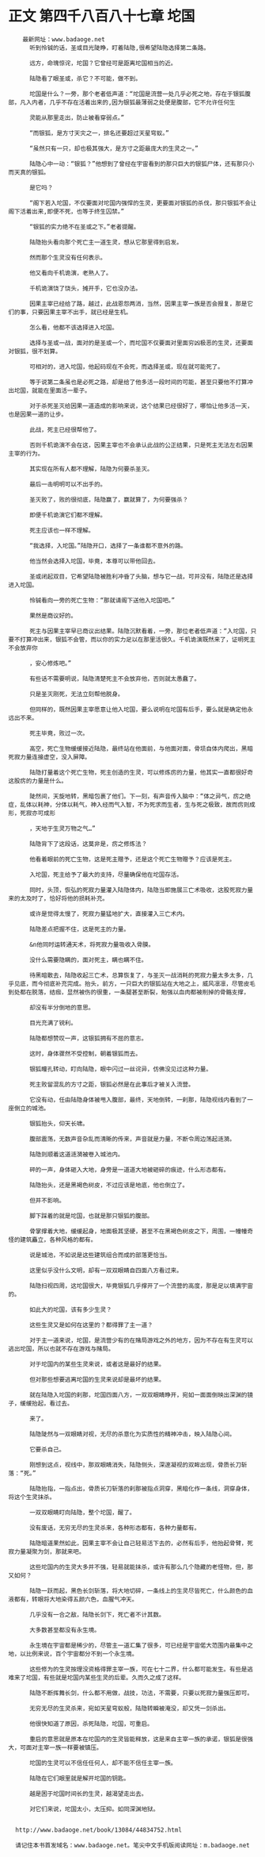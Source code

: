 # 正文 第四千八百八十七章 坨国
        最新网址：www.badaoge.net
          听到怜铖的话，圣或目光陡睁，盯着陆隐,很希望陆隐选择第二条路。
      
          远方，命瑰惊诧，坨国？它曾经可是距离坨国相当的近。
      
          陆隐看了眼圣或，杀它？不可能，做不到。
      
          坨国是什么？一旁，那个老者低声道：“坨国是流营一处几乎必死之地，存在于银狐腹部，凡入内者，几乎不存在活着出来的,因为银狐最薄弱之处便是腹部，它不允许任何生
      
          灵能从那里走出，防止被看穿弱点。”
      
          “而银狐，是方寸天灾之一，排名还要超过天星穹蚁。”
      
          “虽然只有一只，却也极其强大，是方寸之距最庞大的生灵之一。”
      
          陆隐心中一动：“银狐？”他想到了曾经在宇宙看到的那只巨大的银狐尸体，还有那只小而天真的银狐。
      
          是它吗？
      
          “阁下若入坨国，不仅要面对坨国内强悍的生灵，更要面对银狐的杀伐，那只银狐不会让阁下活着出来,即便不死，也等于终生囚禁。”
      
          “银狐的实力绝不在圣或之下。”老者提醒。
      
          陆隐抬头看向那个死亡主一道生灵，想从它那里得到启发。
      
          然而那个生灵没有任何表示。
      
          他又看向千机诡演，老熟人了。
      
          千机诡演饶了饶头，摊开手，它也没办法。
      
          因果主宰已经给了路，越过，此战恩怨两消，当然，因果主宰一族是否会报复，那是它们的事，只要因果主宰不出手，就已经是生机。
      
          怎么看，他都不该选择进入坨国。
      
          选择与圣或一战，面对的是圣或一个，而坨国不仅要面对里面穷凶极恶的生灵，还要面对银狐，很不划算。
      
          可相对的，进入坨国，他起码现在不会死，而选择圣或，现在就可能死了。
      
          等于说第二条虽也是必死之路，却是给了他多活一段时间的可能，甚至只要他不打算冲出坨国，就能在里面活一辈子。
      
          对于杀死圣灭给因果一道造成的影响来说，这个结果已经很好了，哪怕让他多活一天，也是因果一道的让步。
      
          此战，死主已经很帮他了。
      
          否则千机诡演不会在这，因果主宰也不会承认此战的公正结果，只是死主无法左右因果主宰的行为。
      
          其实现在所有人都不理解，陆隐为何要杀圣灭。
      
          最后一击明明可以不出手的。
      
          圣灭败了，败的很彻底，陆隐赢了，赢就算了，为何要强杀？
      
          即便千机诡演它们都不理解。
      
          死主应该也一样不理解。
      
          “我选择，入坨国。”陆隐开口，选择了一条谁都不意外的路。
      
          他当然会选择入坨国，毕竟，本尊可以带他回去。
      
          圣或闭起双目，它希望陆隐被胜利冲昏了头脑，想与它一战，可并没有，陆隐还是选择进入坨国。
      
          怜铖看向一旁的死亡生物：“那就请阁下送他入坨国吧。”
      
          果然是商议好的。
      
          死主与因果主宰早已商议出结果。陆隐沉默看着，一旁，那位老者低声道：“入坨国，只要不打算冲出来，银狐不会管，而以你的实力足以在那里活很久。千机诡演既然来了，证明死主不会放弃你
      
          ，安心修炼吧。”
      
          有些话不需要明说，陆隐清楚死主不会放弃他，否则就太愚蠢了。
      
          只是圣灭刚死，无法立刻帮他脱身。
      
          但同样的，既然因果主宰愿意让他入坨国，要么说明在坨国有后手，要么就是确定他永远出不来。
      
          死主毕竟，败过一次。
      
          高空，死亡生物缓缓接近陆隐，最终站在他面前，与他面对面，骨埙自体内爬出，黑暗死寂力量连接虚空，没入屏障。
      
          陆隐打量着这个死亡生物，死主创造的生灵，可以修炼疠的力量，他其实一直都很好奇这股疠的力量是什么。
      
          陡然间，天旋地转，黑暗包裹了他们。下一刻，有声音传入脑中：“体之异气，疠之绝症，乱体以耗神，分体以耗气，神入经而气入智，不为死求而生者，生与死之极致，故而疠则成形，死寂亦可成形
      
          ，天地于生灵万物之气…”
      
          陆隐背下了这段话，这莫非是，疠之修炼法？
      
          他看着眼前的死亡生物，这是死主赠予，还是这个死亡生物赠予？应该是死主。
      
          入坨国，死主给予了最大的支持，尽量确保他在坨国存活。
      
          同时，头顶，恢弘的死寂力量灌入陆隐体内，陆隐当即施展三亡术吸收，这股死寂力量来的太及时了，恰好将他的损耗补充。
      
          或许是觉得太慢了，死寂力量猛地扩大，直接灌入三亡术内。
      
          陆隐差点把握不住，这是死主的力量。
      
          &n他同时运转通天术，将死寂力量吸收入骨膜。
      
          没什么需要隐瞒的，面对死主，瞒也瞒不住。
      
          待黑暗散去，陆隐收起三亡术，总算恢复了，与圣灭一战消耗的死寂力量太多太多，几乎见底，而今彻底补充完成。抬头，前方，一只巨大的银狐站在大地之上，威风凛凛，尽管皮毛到处都在脱落，结痂，显然被伤的很重，一条腿甚至断裂，勉强以血肉都被削掉的骨骼支撑，
      
          却没有半分倒地的意思。
      
          目光充满了锐利。
      
          陆隐都想赞叹一声，这银狐拥有不屈的意志。
      
          这时，身体骤然不受控制，朝着银狐而去。
      
          银狐瞳孔转动，盯向陆隐，眼中闪过一丝诧异，仿佛没见过这种力量。
      
          死主败留混乱的方寸之距，银狐必然是在此事后才被关入流营。
      
          它没有动，任由陆隐身体被甩入腹部，最终，天地倒转，一刹那，陆隐视线内看到了一座倒立的城池。
      
          银狐抬头，仰天长啸。
      
          腹部震荡，无数声音杂乱而清晰的传来，声音就是力量，不断令周边荡起涟漪。
      
          陆隐则顺着这道涟漪被卷入城池内。
      
          砰的一声，身体砸入大地，身旁是一道道大地被砸碎的痕迹，什么形态都有。
      
          陆隐抬头，还是黑褐色树皮，不过应该是地底，他也倒立了。
      
          但并不影响。
      
          脚下踩着的就是坨国，也就是那只银狐的腹部。
      
          骨掌撑着大地，缓缓起身，地面极其坚硬，甚至不在黑褐色树皮之下，周围，一幢幢奇怪的建筑矗立，各种风格的都有。
      
          说是城池，不如说是这些建筑组合而成的部落更恰当。
      
          这里似乎没什么文明，却有一双双眼睛自四面八方看过来。
      
          陆隐扫视四周，这坨国很大，毕竟银狐几乎撑开了一个流营的高度，那是足以填满宇宙的。
      
          如此大的坨国，该有多少生灵？
      
          这些生灵又是如何在这里的？都得罪了主一道？
      
          对于主一道来说，坨国，是流营少有的在赌局游戏之外的地方，因为不存在有生灵可以逃出坨国，所以也就不存在游戏与赌局。
      
          对于坨国内的某些生灵来说，或者这是最好的结果。
      
          但对那些想要逃离坨国的生灵来说却是最坏的结果。
      
          就在陆隐入坨国的刹那，坨国四面八方，一双双眼睛睁开，宛如一面面倒映出深渊的镜子，缓缓抬起，看过去。
      
          来了。
      
          陆隐陡然与一双眼睛对视，无尽的杀意化为实质性的精神冲击，映入陆隐心间。
      
          它要杀自己。
      
          刚想到这点，视线中，那双眼睛消失，陆隐侧头，深邃凝视的双眸出现，骨质长刀斩落：“死。”
      
          陆隐抬指，一指点出，骨质长刀斩落的刹那被指点洞穿，黑暗化作一条线，洞穿身体，将这个生灵抹杀。
      
          一双双眼睛盯向陆隐，整个坨国，醒了。
      
          没有废话，无穷无尽的生灵杀来，各种形态都有，各种力量都有。
      
          陆隐暗道果然如此，因果主宰不会让自己轻易活下去的，必然有后手，他抬起骨臂，死寂力量凝聚为剑，那就来吧。
      
          这些坨国内的生灵大多并不强，轻易就能抹杀，或许有那么几个隐藏的老怪物，但，那又如何？
      
          陆隐一跃而起，黑色长剑斩落，将大地切碎，一条线上的生灵尽皆死亡，什么颜色的血液都有，转眼将大地染得五颜六色，血腥气冲天。
      
          几乎没有一合之敌，陆隐长剑下，死亡者不计其数。
      
          大多数甚至都没有永生境。
      
          永生境在宇宙都是稀少的，尽管主一道汇集了很多，可已经是宇宙偌大范围内最集中之地，以比例来说，百个宇宙都分不到一个永生境。
      
          这些修为的生灵按理没资格得罪主宰一族，可在七十二界，什么都可能发生。有些是逃难来了坨国，有些就是坨国内某些生灵的后辈。久而久之成了这样。
      
          陆隐不断挥舞长剑，什么都不用做，战技，功法，不需要，只要以死寂力量强压即可。
      
          无穷无尽的生灵杀来，宛如天星穹蚁般，陆隐转瞬被淹没，却又凭一剑杀出。
      
          他很快知道了原因，杀死陆隐，坨国，可重启。
      
          重启的意思就是原本在坨国内的生灵皆能释放，这是来自主宰一族的承诺，银狐是很强大，可面对主宰一族一样要被镇压。
      
          坨国的生灵可以不信任任何人，却不能不信任主宰一族。
      
          陆隐在它们眼里就是解开坨国的钥匙。
      
          越是困于坨国时间长的生灵，越渴望走出去。
      
          对它们来说，坨国太小，太压抑。如同深渊地狱。
      
      
      http://www.badaoge.net/book/13084/44834752.html
      
      请记住本书首发域名：www.badaoge.net。笔尖中文手机版阅读网址：m.badaoge.net